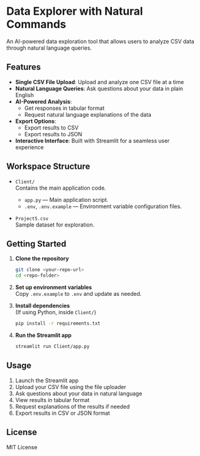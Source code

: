 # Data Explorer with Natural Commands

An AI-powered data exploration tool that allows users to analyze CSV data through natural language queries.

## Features

- **Single CSV File Upload**: Upload and analyze one CSV file at a time
- **Natural Language Queries**: Ask questions about your data in plain English
- **AI-Powered Analysis**: 
  - Get responses in tabular format
  - Request natural language explanations of the data
- **Export Options**: 
  - Export results to CSV
  - Export results to JSON
- **Interactive Interface**: Built with Streamlit for a seamless user experience

## Workspace Structure

- `Client/`  
  Contains the main application code.
  - `app.py` — Main application script.
  - `.env`, `.env.example` — Environment variable configuration files.

- `Project5.csv`  
  Sample dataset for exploration.

## Getting Started

1. **Clone the repository**
   ```sh
   git clone <your-repo-url>
   cd <repo-folder>
   ```

2. **Set up environment variables**  
   Copy `.env.example` to `.env` and update as needed.

3. **Install dependencies**  
   (If using Python, inside `Client/`)
   ```sh
   pip install -r requirements.txt
   ```

4. **Run the Streamlit app**
   ```sh
   streamlit run Client/app.py
   ```

## Usage

1. Launch the Streamlit app
2. Upload your CSV file using the file uploader
3. Ask questions about your data in natural language
4. View results in tabular format
5. Request explanations of the results if needed
6. Export results in CSV or JSON format

## License

MIT License